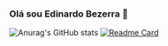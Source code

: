 ### Olá sou Edinardo Bezerra 👋

![Anurag's GitHub stats](https://github-readme-stats.vercel.app/api?username=edibezerra&show_icons=true&theme=gruvbox)
[![Readme Card](https://github-readme-stats.vercel.app/api/pin/?username=edibezerra&repo=github-moments)](https://github.com/anuraghazra/github-readme-stats)
